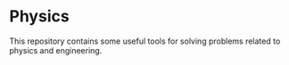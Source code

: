 # Physics
This repository contains some useful tools for solving problems related to physics and engineering.
